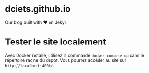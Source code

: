 # dciets.github.io

Our blog built with ♥ on Jekyll.

# Tester le site localement

Avec Docker installé, utilisez la commande `docker-compose up` dans le répertoire racine du dépot. Vous pourrez accéder au site sur `http://localhost:4000/`.
